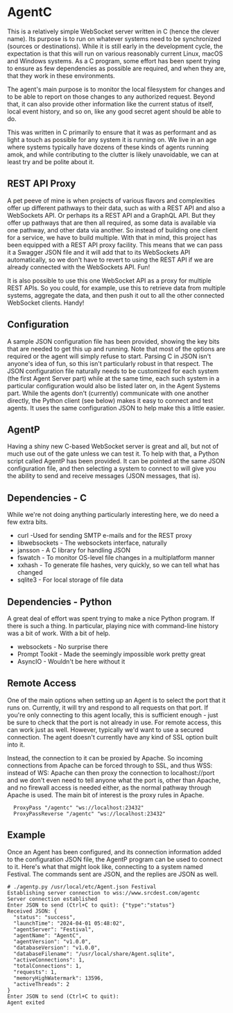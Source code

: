 # AgentC

This is a relatively simple WebSocket server written in C (hence the clever name). Its purpose is to run on whatever systems need to be synchronized (sources or destinations). 
While it is still early in the development cycle, the expectation is that this will run on various reasonably current Linux, macOS and Windows systems. As a C program, some
effort has been spent trying to ensure as few dependencies as possible are required, and when they are, that they work in these environments. 

The agent's main purpose is to monitor the local filesystem for changes and to be able to report on those changes to any authorized request. Beyond that, it can also provide 
other information like the current status of itself, local event history, and so on, like any good secret agent should be able to do.

This was written in C primarily to ensure that it was as performant and as light a touch as possible for any system it is running on. We live in an age where systems
typically have dozens of these kinds of agents running amok, and while contributing to the clutter is likely unavoidable, we can at least try and be polite about it.

## REST API Proxy
A pet peeve of mine is when projects of various flavors and complexities offer up different pathways to their data, such as with a REST API and also a WebSockets API.
Or perhaps its a REST API and a GraphQL API. But they offer up pathways that are then all required, as some data is available via one pathway, and other data via 
another. So instead of building one client for a service, we have to build multiple. With that in mind, this project has been equipped with a REST API proxy facility.
This means that we can pass it a Swagger JSON file and it will add that to its WebSockets API automatically, so we don't have to revert to using the REST API if we
are already connected with the WebSockets API. Fun!

It is also possible to use this one WebSocket API as a proxy for multiple REST APIs. So you could, for example, use this to retrieve data from multiple systems, aggregate
the data, and then push it out to all the other connected WebSocket clients. Handy!

## Configuration
A sample JSON configuration file has been provided, showing the key bits that are needed to get this up and running. Note that most of the options are required or the
agent will simply refuse to start. Parsing C in JSON isn't anyone's idea of fun, so this isn't particularly robust in that respect.
The JSON configuration file naturally needs to be customized for each system (the first Agent Server part) while at the same time, each such system in a particular
configuration would also be listed later on, in the Agent Systems part. While the agents don't (currently) communicate with one another directly, the Python client
(see below) makes it easy to connect and test agents. It uses the same configuration JSON to help make this a little easier.

## AgentP
Having a shiny new C-based WebSocket server is great and all, but not of much use out of the gate unless we can test it. 
To help with that, a Python script called AgentP has been provided. It can be pointed at the same JSON configuration file, and then 
selecting a system to connect to will give you the ability to send and receive messages (JSON messages, that is). 

## Dependencies - C
While we're not doing anything particularly interesting here, we do need a few extra bits.
- curl -Used for sending SMTP e-mails and for the REST proxy 
- libwebsockets - The websockets interface, naturally
- jansson - A C library for handling JSON
- fswatch - To monitor OS-level file changes in a multiplatform manner
- xxhash - To generate file hashes, very quickly, so we can tell what has changed
- sqlite3 - For local storage of file data

## Dependencies - Python
A great deal of effort was spent trying to make a nice Python program. If there is such a thing.
In particular, playing nice with command-line history was a bit of work. With a bit of help.
- websockets - No surprise there
- Prompt Tookit - Made the seemingly impossible work pretty great
- AsyncIO - Wouldn't be here without it

## Remote Access
One of the main options when setting up an Agent is to select the port that it runs on. Currently, it will try and respond to all requests on that port. 
If you're only connecting to this agent locally, this is sufficient enough - just be sure to check that the port is not already in use. For remote access,
this can work just as well. However, typically we'd want to use a secured connection. The agent doesn't currently have any kind of SSL option built into it.

Instead, the connection to it can be proxied by Apache. So incoming connections from Apache can be forced through to SSL, and thus WSS: instead of WS: 
Apache can then proxy the connection to localhost://port and we don't even need to tell anyone what the port is, other than Apache, and no firewall access
is needed either, as the normal pathway through Apache is used. The main bit of interest is the proxy rules in Apache.

```
  ProxyPass "/agentc" "ws://localhost:23432"
  ProxyPassReverse "/agentc" "ws://localhost:23432"
```

## Example
Once an Agent has been configured, and its connection information added to the configuration JSON file, the AgentP program can be used to connect to it.
Here's what that might look like, connecting to a system named Festival. The commands sent are JSON, and the replies are JSON as well.

```
# ./agentp.py /usr/local/etc/Agent.json Festival
Establishing server connection to wss://www.srcdest.com/agentc
Server connection established
Enter JSON to send (Ctrl+C to quit): {"type":"status"}
Received JSON: {
  "status": "success",
  "launchTime": "2024-04-01 05:48:02",
  "agentServer": "Festival",
  "agentName": "AgentC",
  "agentVersion": "v1.0.0",
  "databaseVersion": "v1.0.0",
  "databaseFilename": "/usr/local/share/Agent.sqlite",
  "activeConnections": 1,
  "totalConnections": 1,
  "requests": 1,
  "memoryHighWatermark": 13596,
  "activeThreads": 2
}
Enter JSON to send (Ctrl+C to quit):
Agent exited
```
